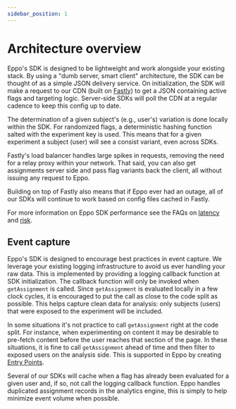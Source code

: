 ```yaml
---
sidebar_position: 1
---
```


# Architecture overview

Eppo's SDK is designed to be lightweight and work alongside your existing stack. By using a "dumb server, smart client" architecture, the SDK can be thought of as a simple JSON delivery service. On initialization, the SDK will make a request to our CDN (built on [Fastly](https://www.fastly.com/)) to get a JSON containing active flags and targeting logic. Server-side SDKs will poll the CDN at a regular cadence to keep this config up to date.

The determination of a given subject's (e.g., user's) variation is done locally within the SDK. For randomized flags, a deterministic hashing function salted with the experiment key is used. This means that for a given experiment a subject (user) will see a consist variant, even across SDKs.

Fastly's load balancer handles large spikes in requests, removing the need for a relay proxy within your network. That said, you can also get assignments server side and pass flag variants back the client, all without issuing any request to Eppo.

Building on top of Fastly also means that if Eppo ever had an outage, all of our SDKs will continue to work based on config files cached in Fastly.

For more information on Eppo SDK performance see the FAQs on [latency](/sdks/faqs/latency) and [risk](/sdks/faqs/risk).

## Event capture

Eppo's SDK is designed to encourage best practices in event capture. We leverage your existing logging infrastructure to avoid us ever handling your raw data. This is implemented by providing a logging callback function at SDK initialization. The callback function will only be invoked when `getAssignment` is called. Since `getAssignment` is evaluated locally in a few clock cycles, it is encouraged to put the call as close to the code split as possible. This helps capture clean data for analysis: only subjects (users) that were exposed to the experiment will be included.

In some situations it's not practice to call `getAssignment` right at the code split. For instance, when experimenting on content it may be desirable to pre-fetch content before the user reaches that section of the page. In these situations, it is fine to call `getAssignment` ahead of time and then filter to exposed users on the analysis side. This is supported in Eppo by creating [Entry Points](/experiment-analysis/filter-assignments-by-entry-point).

Several of our SDKs will cache when a flag has already been evaluated for a given user and, if so, not call the logging callback function. Eppo handles duplicated assignment records in the analytics engine, this is simply to help minimize event volume when possible. 